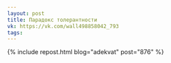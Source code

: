 ```yaml
---
layout: post
title: Парадокс толерантности
vk: https://vk.com/wall498858042_793
tags:
---
```

{% include repost.html blog="adekvat" post="876" %}